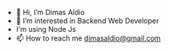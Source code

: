 - 👋 Hi, I’m Dimas Aldio
- 👀 I’m interested in Backend Web Developer
- I'm using Node Js
- 📫 How to reach me dimasaldio@gmail.com

